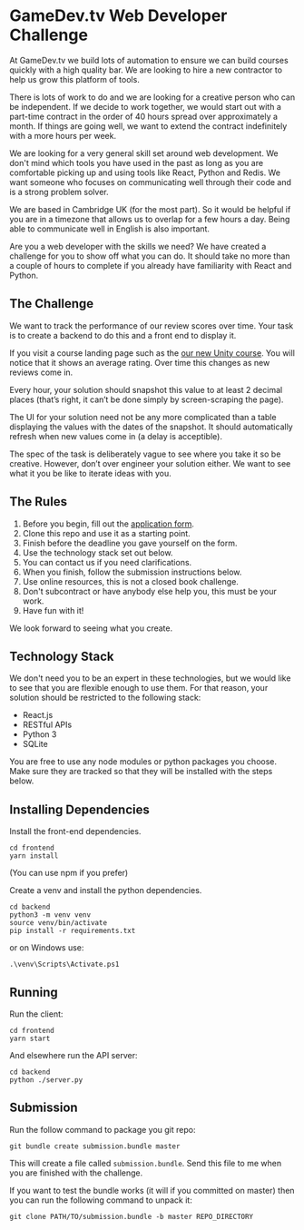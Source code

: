 # GameDev.tv Web Developer Challenge

At GameDev.tv we build lots of automation to ensure we can build courses quickly with a high quality bar. We are looking to hire a new contractor to help us grow this platform of tools.

There is lots of work to do and we are looking for a creative person who can be independent. If we decide to work together, we would start out with a part-time contract in the order of 40 hours spread over approximately a month. If things are going well, we want to extend the contract indefinitely with a more hours per week.

We are looking for a very general skill set around web development. We don't mind which tools you have used in the past as long as you are comfortable picking up and using tools like React, Python and Redis. We want someone who focuses on communicating well through their code and is a strong problem solver.

We are based in Cambridge UK (for the most part). So it would be helpful if you are in a timezone that allows us to overlap for a few hours a day. Being able to communicate well in English is also important.

Are you a web developer with the skills we need? We have created a challenge for you to show off what you can do. It should take no more than a couple of hours to complete if you already have familiarity with React and Python.

## The Challenge

We want to track the performance of our review scores over time. Your task is to create a backend to do this and a front end to display it.

If you visit a course landing page such as the [our new Unity course](https://www.udemy.com/unitycourse2/). You will notice that it shows an average rating. Over time this changes as new reviews come in.

Every hour, your solution should snapshot this value to at least 2 decimal places (that’s right, it can’t be done simply by screen-scraping the page).

The UI for your solution need not be any more complicated than a table displaying the values with the dates of the snapshot. It should automatically refresh when new values come in (a delay is acceptible).

The spec of the task is deliberately vague to see where you take it so be creative. However, don’t over engineer your solution either. We want to see what it you be like to iterate ideas with you.

## The Rules

1. Before you begin, fill out the [application form](https://goo.gl/forms/xvMqt1Zq55obCmK52).
1. Clone this repo and use it as a starting point.
1. Finish before the deadline you gave yourself on the form.
1. Use the technology stack set out below.
1. You can contact us if you need clarifications.
1. When you finish, follow the submission instructions below.
1. Use online resources, this is not a closed book challenge.
1. Don't subcontract or have anybody else help you, this must be your work.
1. Have fun with it!

We look forward to seeing what you create.

## Technology Stack

We don't need you to be an expert in these technologies, but we would like to see that you are flexible enough to use them. For that reason, your solution should be restricted to the following stack:

+ React.js
+ RESTful APIs
+ Python 3
+ SQLite

You are free to use any node modules or python packages you choose. Make sure they are tracked so that they will be installed with the steps below.

## Installing Dependencies

Install the front-end dependencies.
```
cd frontend
yarn install
```
(You can use npm if you prefer)

Create a venv and install the python dependencies.
```
cd backend
python3 -m venv venv
source venv/bin/activate
pip install -r requirements.txt
```

or on Windows use:
```
.\venv\Scripts\Activate.ps1
```

## Running

Run the client:
```
cd frontend
yarn start
```

And elsewhere run the API server:
```
cd backend
python ./server.py
```

## Submission

Run the follow command to package you git repo:
```
git bundle create submission.bundle master
```

This will create a file called `submission.bundle`. Send this file to me when you are finished with the challenge.

If you want to test the bundle works (it will if you committed on master) then you can run the following command to unpack it:
```
git clone PATH/TO/submission.bundle -b master REPO_DIRECTORY
```